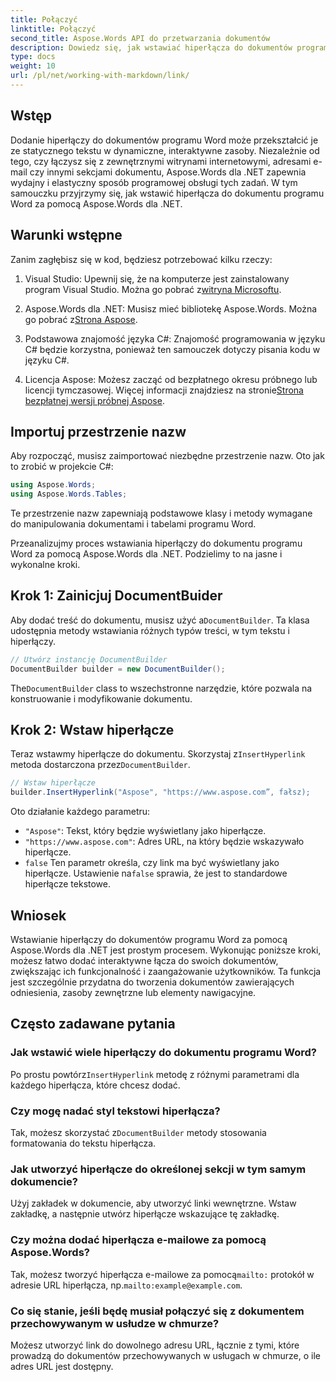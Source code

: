 ```yaml
---
title: Połączyć
linktitle: Połączyć
second_title: Aspose.Words API do przetwarzania dokumentów
description: Dowiedz się, jak wstawiać hiperłącza do dokumentów programu Word za pomocą Aspose.Words dla .NET, korzystając z tego przewodnika krok po kroku. Z łatwością wzbogacaj swoje dokumenty za pomocą interaktywnych łączy.
type: docs
weight: 10
url: /pl/net/working-with-markdown/link/
---
```

## Wstęp

Dodanie hiperłączy do dokumentów programu Word może przekształcić je ze statycznego tekstu w dynamiczne, interaktywne zasoby. Niezależnie od tego, czy łączysz się z zewnętrznymi witrynami internetowymi, adresami e-mail czy innymi sekcjami dokumentu, Aspose.Words dla .NET zapewnia wydajny i elastyczny sposób programowej obsługi tych zadań. W tym samouczku przyjrzymy się, jak wstawić hiperłącza do dokumentu programu Word za pomocą Aspose.Words dla .NET. 

## Warunki wstępne

Zanim zagłębisz się w kod, będziesz potrzebować kilku rzeczy:

1.  Visual Studio: Upewnij się, że na komputerze jest zainstalowany program Visual Studio. Można go pobrać z[witryna Microsoftu](https://visualstudio.microsoft.com/).

2.  Aspose.Words dla .NET: Musisz mieć bibliotekę Aspose.Words. Można go pobrać z[Strona Aspose](https://releases.aspose.com/words/net/).

3. Podstawowa znajomość języka C#: Znajomość programowania w języku C# będzie korzystna, ponieważ ten samouczek dotyczy pisania kodu w języku C#.

4.  Licencja Aspose: Możesz zacząć od bezpłatnego okresu próbnego lub licencji tymczasowej. Więcej informacji znajdziesz na stronie[Strona bezpłatnej wersji próbnej Aspose](https://releases.aspose.com/).

## Importuj przestrzenie nazw

Aby rozpocząć, musisz zaimportować niezbędne przestrzenie nazw. Oto jak to zrobić w projekcie C#:

```csharp
using Aspose.Words;
using Aspose.Words.Tables;
```

Te przestrzenie nazw zapewniają podstawowe klasy i metody wymagane do manipulowania dokumentami i tabelami programu Word.

Przeanalizujmy proces wstawiania hiperłączy do dokumentu programu Word za pomocą Aspose.Words dla .NET. Podzielimy to na jasne i wykonalne kroki.

## Krok 1: Zainicjuj DocumentBuider

 Aby dodać treść do dokumentu, musisz użyć a`DocumentBuilder`. Ta klasa udostępnia metody wstawiania różnych typów treści, w tym tekstu i hiperłączy.

```csharp
// Utwórz instancję DocumentBuilder
DocumentBuilder builder = new DocumentBuilder();
```

 The`DocumentBuilder` class to wszechstronne narzędzie, które pozwala na konstruowanie i modyfikowanie dokumentu.

## Krok 2: Wstaw hiperłącze

 Teraz wstawmy hiperłącze do dokumentu. Skorzystaj z`InsertHyperlink` metoda dostarczona przez`DocumentBuilder`. 

```csharp
// Wstaw hiperłącze
builder.InsertHyperlink("Aspose", "https://www.aspose.com”, fałsz);
```

Oto działanie każdego parametru:
- `"Aspose"`: Tekst, który będzie wyświetlany jako hiperłącze.
- `"https://www.aspose.com"`: Adres URL, na który będzie wskazywało hiperłącze.
- `false` Ten parametr określa, czy link ma być wyświetlany jako hiperłącze. Ustawienie na`false` sprawia, że jest to standardowe hiperłącze tekstowe.

## Wniosek

Wstawianie hiperłączy do dokumentów programu Word za pomocą Aspose.Words dla .NET jest prostym procesem. Wykonując poniższe kroki, możesz łatwo dodać interaktywne łącza do swoich dokumentów, zwiększając ich funkcjonalność i zaangażowanie użytkowników. Ta funkcja jest szczególnie przydatna do tworzenia dokumentów zawierających odniesienia, zasoby zewnętrzne lub elementy nawigacyjne.

## Często zadawane pytania

### Jak wstawić wiele hiperłączy do dokumentu programu Word?
 Po prostu powtórz`InsertHyperlink` metodę z różnymi parametrami dla każdego hiperłącza, które chcesz dodać.

### Czy mogę nadać styl tekstowi hiperłącza?
 Tak, możesz skorzystać z`DocumentBuilder` metody stosowania formatowania do tekstu hiperłącza.

### Jak utworzyć hiperłącze do określonej sekcji w tym samym dokumencie?
Użyj zakładek w dokumencie, aby utworzyć linki wewnętrzne. Wstaw zakładkę, a następnie utwórz hiperłącze wskazujące tę zakładkę.

### Czy można dodać hiperłącza e-mailowe za pomocą Aspose.Words?
 Tak, możesz tworzyć hiperłącza e-mailowe za pomocą`mailto:` protokół w adresie URL hiperłącza, np.`mailto:example@example.com`.

### Co się stanie, jeśli będę musiał połączyć się z dokumentem przechowywanym w usłudze w chmurze?
Możesz utworzyć link do dowolnego adresu URL, łącznie z tymi, które prowadzą do dokumentów przechowywanych w usługach w chmurze, o ile adres URL jest dostępny.